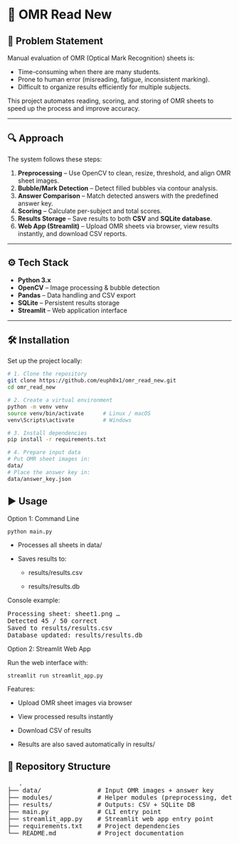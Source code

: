 # 📄 OMR Read New

## 🚩 Problem Statement
Manual evaluation of OMR (Optical Mark Recognition) sheets is:

- Time-consuming when there are many students.  
- Prone to human error (misreading, fatigue, inconsistent marking).  
- Difficult to organize results efficiently for multiple subjects.  

This project automates reading, scoring, and storing of OMR sheets to speed up the process and improve accuracy.

---

## 🔍 Approach
The system follows these steps:

1. **Preprocessing** – Use OpenCV to clean, resize, threshold, and align OMR sheet images.  
2. **Bubble/Mark Detection** – Detect filled bubbles via contour analysis.  
3. **Answer Comparison** – Match detected answers with the predefined answer key.  
4. **Scoring** – Calculate per-subject and total scores.  
5. **Results Storage** – Save results to both **CSV** and **SQLite database**.  
6. **Web App (Streamlit)** – Upload OMR sheets via browser, view results instantly, and download CSV reports.

---

## ⚙️ Tech Stack
- **Python 3.x**  
- **OpenCV** – Image processing & bubble detection  
- **Pandas** – Data handling and CSV export  
- **SQLite** – Persistent results storage  
- **Streamlit** – Web application interface  

---

## 🛠️ Installation

Set up the project locally:

```bash
# 1. Clone the repository
git clone https://github.com/euph0x1/omr_read_new.git
cd omr_read_new

# 2. Create a virtual environment
python -m venv venv
source venv/bin/activate      # Linux / macOS
venv\Scripts\activate         # Windows

# 3. Install dependencies
pip install -r requirements.txt

# 4. Prepare input data
# Put OMR sheet images in:
data/
# Place the answer key in:
data/answer_key.json
```

## ▶️ Usage
Option 1: Command Line
```
python main.py
```
+ Processes all sheets in data/

+ Saves results to:

  + results/results.csv

  + results/results.db

Console example:
<pre>
Processing sheet: sheet1.png …
Detected 45 / 50 correct
Saved to results/results.csv
Database updated: results/results.db
</pre>

Option 2: Streamlit Web App

Run the web interface with:
```
streamlit run streamlit_app.py
```
Features:

+ Upload OMR sheet images via browser

+ View processed results instantly

+ Download CSV of results

+ Results are also saved automatically in results/


## 📂 Repository Structure
<pre>
   .
├── data/               # Input OMR images + answer key
├── modules/            # Helper modules (preprocessing, detection, scoring, etc.)
├── results/            # Outputs: CSV + SQLite DB
├── main.py             # CLI entry point
├── streamlit_app.py    # Streamlit web app entry point
├── requirements.txt    # Project dependencies
└── README.md           # Project documentation
</pre>
